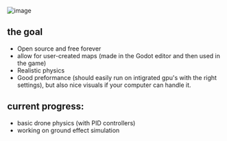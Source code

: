 ![image](https://github.com/user-attachments/assets/d0d7b100-aae6-4765-9fa3-80c42758923e)

## the goal
- Open source and free forever
- allow for user-created maps (made in the Godot editor and then used in the game)
- Realistic physics
- Good preformance (should easily run on intigrated gpu's with the right settings), but also nice visuals if your computer can handle it.

## current progress:
- basic drone physics (with PID controllers)
- working on ground effect simulation
